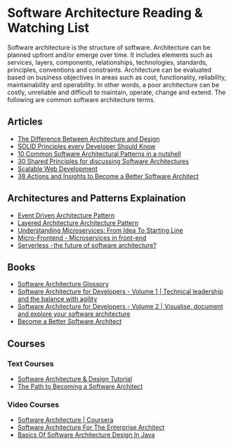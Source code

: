 # Software Architecture Reading & Watching List

Software architecture is the structure of software. Architecture can be planned upfront and/or emerge over time. It includes elements such as services, layers, components, relationships, technologies, standards, principles, conventions and constraints. Architecture can be evaluated based on business objectives in areas such as cost, functionality, reliability, maintainability and operability. In other words, a poor architecture can be costly, unreliable and difficult to maintain, operate, change and extend. The following are common software architecture terms.


## Articles

- [The Difference Between Architecture and Design](https://codeburst.io/software-architecture-the-difference-between-architecture-and-design-7936abdd5830?source=bookmarks)
- [SOLID Principles every Developer Should Know](https://blog.bitsrc.io/solid-principles-every-developer-should-know-b3bfa96bb688?source=bookmarks)
- [10 Common Software Architectural Patterns in a nutshell](https://towardsdatascience.com/10-common-software-architectural-patterns-in-a-nutshell-a0b47a1e9013?source=bookmarks)
- [30 Shared Principles for discussing Software Architectures](https://hackernoon.com/first-do-no-harm-30-principles-that-helped-me-avoid-fly-by-architecture-reviews-e8952ac632a?source=bookmarks)
- [Scalable Web Development](https://towardsdatascience.com/scalable-web-development-d57a46a7f349)
- [38 Actions and Insights to Become a Better Software Architect](https://hackernoon.com/38-actions-and-insights-to-become-a-better-software-architect-f135e2de9a1b)


## Architectures and Patterns Explaination

- [Event Driven Architecture Pattern](https://towardsdatascience.com/event-driven-architecture-pattern-b54fc50276cd)
- [Layered Architecture Architecture Pattern](https://towardsdatascience.com/software-architecture-patterns-98043af8028)
- [Understanding Microservices: From Idea To Starting Line](https://medium.com/free-code-camp/microservices-from-idea-to-starting-line-ae5317a6ff02)
- [Micro-Frontend - Microservices in front-end](https://medium.com/@PepsRyuu/micro-frontends-341defa8d1d4)
- [Serverless - the future of software architecture?](https://read.acloud.guru/serverless-the-future-of-software-architecture-d4473ffed864)


## Books

- [Software Architecture Glossory](https://leanpub.com/isaqbglossary/read)
- [Software Architecture for Developers - Volume 1 | Technical leadership and the balance with agility](https://leanpub.com/software-architecture-for-developers)
- [Software Architecture for Developers - Volume 2 | Visualise, document and explore your software architecture](https://leanpub.com/visualising-software-architecture)
- [Become a Better Software Architect 
](https://bettersoftwarearchitect.com/)


## Courses

### Text Courses
- [Software Architecture & Design Tutorial](https://www.tutorialspoint.com/software_architecture_design/key_principles.htm)
- [The Path to Becoming a Software Architect](https://medium.com/@nvashanin/the-path-to-becoming-a-software-architect-de53f1cb310a)

### Video Courses
- [Software Architecture | Coursera](https://www.coursera.org/learn/software-architecture)
- [Software Architecture For The Enterprise Architect](https://www.udemy.com/software-architecture-for-the-enterprise-architect)
- [Basics Of Software Architecture Design In Java](https://www.udemy.com/basics-of-software-architecture-design-in-java/)
